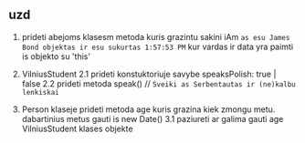 ## uzd

1. prideti abejoms klasesm metoda kuris grazintu sakini iAm
   `as esu James Bond objektas ir esu sukurtas 1:57:53 PM`
   kur vardas ir data yra paimti is objekto su 'this'

2. VilniusStudent
   2.1 prideti konstuktoriuje savybe speaksPolish: true | false
   2.2 prideti metoda speak()
   // `Sveiki as Serbentautas ir (ne)kalbu lenkiskai`

3. Person klaseje prideti metoda age kuris grazina kiek zmongu metu. dabartinius metus gauti is new Date()
   3.1 paziureti ar galima gauti age VilniusStudent klases objekte
